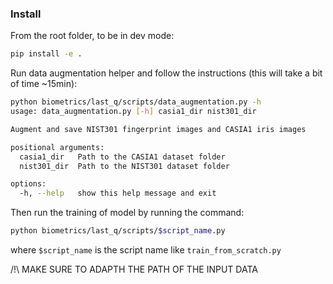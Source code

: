 ### Install

From the root folder, to be in dev mode:
```bash
pip install -e .
```

Run data augmentation helper and follow the instructions (this will take a bit of time ~15min):
```bash
python biometrics/last_q/scripts/data_augmentation.py -h
usage: data_augmentation.py [-h] casia1_dir nist301_dir

Augment and save NIST301 fingerprint images and CASIA1 iris images

positional arguments:
  casia1_dir   Path to the CASIA1 dataset folder
  nist301_dir  Path to the NIST301 dataset folder

options:
  -h, --help   show this help message and exit
```

Then run the training of model by running the command:
```bash
python biometrics/last_q/scripts/$script_name.py
```
where `$script_name` is the script name like `train_from_scratch.py`

/!\ MAKE SURE TO ADAPTH THE PATH OF THE INPUT DATA

